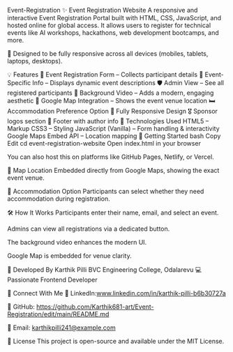 Event-Registration
✨ Event Registration Website
A responsive and interactive Event Registration Portal built with HTML, CSS, JavaScript, and hosted online for global access. It allows users to register for technical events like AI workshops, hackathons, web development bootcamps, and more.

📍 Designed to be fully responsive across all devices (mobiles, tablets, laptops, desktops).

💡 Features
🎯 Event Registration Form – Collects participant details
🧠 Event-Specific Info – Displays dynamic event descriptions
🛡️ Admin View – See all registered participants
🎥 Background Video – Adds a modern, engaging aesthetic
📍 Google Map Integration – Shows the event venue location
🛏️ Accommodation Preference Option
📱 Fully Responsive Design
🎖️ Sponsor logos section
📜 Footer with author info
🚀 Technologies Used
HTML5 – Markup
CSS3 – Styling
JavaScript (Vanilla) – Form handling & interactivity
Google Maps Embed API – Location mapping
🏁 Getting Started
bash Copy Edit cd event-registration-website Open index.html in your browser

You can also host this on platforms like GitHub Pages, Netlify, or Vercel.

📍 Map Location Embedded directly from Google Maps, showing the exact event venue.

🏨 Accommodation Option Participants can select whether they need accommodation during registration.

🛠️ How It Works Participants enter their name, email, and select an event.

Admins can view all registrations via a dedicated button.

The background video enhances the modern UI.

Google Map is embedded for venue clarity.

👤 Developed By Karthik Pilli BVC Engineering College, Odalarevu 💻 Passionate Frontend Developer

📢 Connect With Me 💼 LinkedIn:www.linkedin.com/in/karthik-pilli-b6b30727a

🐙 GitHub: https://github.com/Karthik681-art/Event-Registration/edit/main/README.md

📧 Email: karthikpilli241@example.com

📄 License This project is open-source and available under the MIT License.
